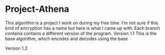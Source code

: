 # Project-Athena
This algorithm is a project I work on during my free time. I'm not sure if this kind of encryption has a name but here is what I came up with.
Each branch contains contains a different version of the program.
Version 1.1
This is the base algorithm, which encodes and decodes using the base 


Version 1.2
